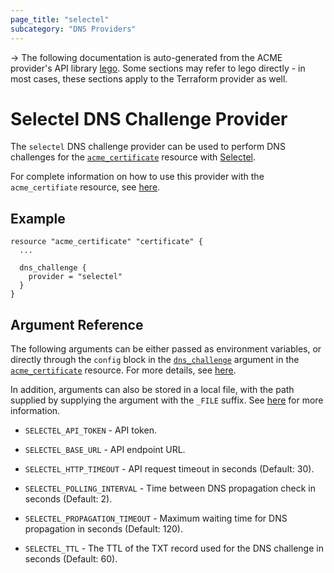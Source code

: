 ```yaml
---
page_title: "selectel"
subcategory: "DNS Providers"
---
```


-> The following documentation is auto-generated from the ACME
provider's API library [lego](https://go-acme.github.io/lego/).  Some
sections may refer to lego directly - in most cases, these sections
apply to the Terraform provider as well.

# Selectel DNS Challenge Provider

The `selectel` DNS challenge provider can be used to perform DNS challenges for
the [`acme_certificate`][resource-acme-certificate] resource with
[Selectel](https://kb.selectel.com/).

[resource-acme-certificate]: ../resources/certificate.md

For complete information on how to use this provider with the `acme_certifiate`
resource, see [here][resource-acme-certificate-dns-challenges].

[resource-acme-certificate-dns-challenges]: ../resources/certificate.md#using-dns-challenges

## Example

```hcl
resource "acme_certificate" "certificate" {
  ...

  dns_challenge {
    provider = "selectel"
  }
}
```
## Argument Reference

The following arguments can be either passed as environment variables, or
directly through the `config` block in the
[`dns_challenge`][resource-acme-certificate-dns-challenge-arg] argument in the
[`acme_certificate`][resource-acme-certificate] resource. For more details, see
[here][resource-acme-certificate-dns-challenges].

[resource-acme-certificate-dns-challenge-arg]: ../resources/certificate.md#dns_challenge

In addition, arguments can also be stored in a local file, with the path
supplied by supplying the argument with the `_FILE` suffix. See
[here][acme-certificate-file-arg-example] for more information.

[acme-certificate-file-arg-example]: ../resources/certificate.md#using-variable-files-for-provider-arguments

* `SELECTEL_API_TOKEN` - API token.

* `SELECTEL_BASE_URL` - API endpoint URL.
* `SELECTEL_HTTP_TIMEOUT` - API request timeout in seconds (Default: 30).
* `SELECTEL_POLLING_INTERVAL` - Time between DNS propagation check in seconds (Default: 2).
* `SELECTEL_PROPAGATION_TIMEOUT` - Maximum waiting time for DNS propagation in seconds (Default: 120).
* `SELECTEL_TTL` - The TTL of the TXT record used for the DNS challenge in seconds (Default: 60).


